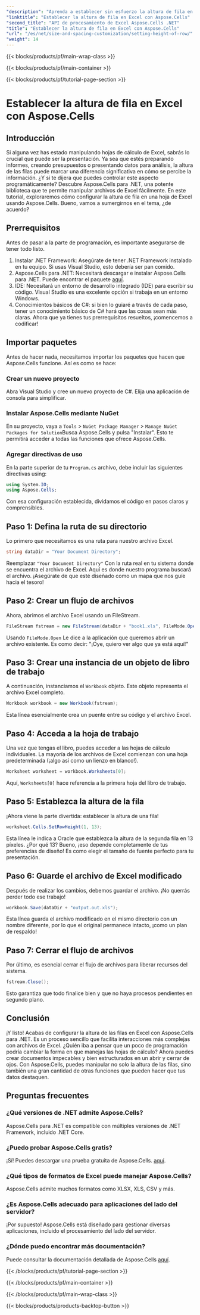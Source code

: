 ```yaml
---
"description": "Aprenda a establecer sin esfuerzo la altura de fila en Excel usando Aspose.Cells para .NET con esta guía paso a paso."
"linktitle": "Establecer la altura de fila en Excel con Aspose.Cells"
"second_title": "API de procesamiento de Excel Aspose.Cells .NET"
"title": "Establecer la altura de fila en Excel con Aspose.Cells"
"url": "/es/net/size-and-spacing-customization/setting-height-of-row/"
"weight": 14
---
```


{{< blocks/products/pf/main-wrap-class >}}

{{< blocks/products/pf/main-container >}}

{{< blocks/products/pf/tutorial-page-section >}}

# Establecer la altura de fila en Excel con Aspose.Cells

## Introducción
Si alguna vez has estado manipulando hojas de cálculo de Excel, sabrás lo crucial que puede ser la presentación. Ya sea que estés preparando informes, creando presupuestos o presentando datos para análisis, la altura de las filas puede marcar una diferencia significativa en cómo se percibe la información. ¿Y si te dijera que puedes controlar este aspecto programáticamente? Descubre Aspose.Cells para .NET, una potente biblioteca que te permite manipular archivos de Excel fácilmente. En este tutorial, exploraremos cómo configurar la altura de fila en una hoja de Excel usando Aspose.Cells.
Bueno, vamos a sumergirnos en el tema, ¿de acuerdo?
## Prerrequisitos
Antes de pasar a la parte de programación, es importante asegurarse de tener todo listo. 
1. Instalar .NET Framework: Asegúrate de tener .NET Framework instalado en tu equipo. Si usas Visual Studio, esto debería ser pan comido.
2. Aspose.Cells para .NET: Necesitará descargar e instalar Aspose.Cells para .NET. Puede encontrar el paquete [aquí](https://releases.aspose.com/cells/net/).
3. IDE: Necesitará un entorno de desarrollo integrado (IDE) para escribir su código. Visual Studio es una excelente opción si trabaja en un entorno Windows.
4. Conocimientos básicos de C#: si bien lo guiaré a través de cada paso, tener un conocimiento básico de C# hará que las cosas sean más claras.
Ahora que ya tienes tus prerrequisitos resueltos, ¡comencemos a codificar!
## Importar paquetes
Antes de hacer nada, necesitamos importar los paquetes que hacen que Aspose.Cells funcione. Así es como se hace:
### Crear un nuevo proyecto
Abra Visual Studio y cree un nuevo proyecto de C#. Elija una aplicación de consola para simplificar. 
### Instalar Aspose.Cells mediante NuGet
En su proyecto, vaya a `Tools` > `NuGet Package Manager` > `Manage NuGet Packages for Solution`Busca Aspose.Cells y pulsa "Instalar". Esto te permitirá acceder a todas las funciones que ofrece Aspose.Cells.
### Agregar directivas de uso
En la parte superior de tu `Program.cs` archivo, debe incluir las siguientes directivas using:
```csharp
using System.IO;
using Aspose.Cells;
```
Con esa configuración establecida, dividamos el código en pasos claros y comprensibles.

## Paso 1: Defina la ruta de su directorio
Lo primero que necesitamos es una ruta para nuestro archivo Excel. 
```csharp
string dataDir = "Your Document Directory";
```
Reemplazar `"Your Document Directory"` Con la ruta real en tu sistema donde se encuentra el archivo de Excel. Aquí es donde nuestro programa buscará el archivo. ¡Asegúrate de que esté diseñado como un mapa que nos guíe hacia el tesoro!
## Paso 2: Crear un flujo de archivos
Ahora, abrimos el archivo Excel usando un FileStream. 
```csharp
FileStream fstream = new FileStream(dataDir + "book1.xls", FileMode.Open);
```
Usando `FileMode.Open` Le dice a la aplicación que queremos abrir un archivo existente. Es como decir: "¡Oye, quiero ver algo que ya está aquí!"
## Paso 3: Crear una instancia de un objeto de libro de trabajo
A continuación, instanciamos el `Workbook` objeto. Este objeto representa el archivo Excel completo. 
```csharp
Workbook workbook = new Workbook(fstream);
```
Esta línea esencialmente crea un puente entre su código y el archivo Excel. 
## Paso 4: Acceda a la hoja de trabajo
Una vez que tengas el libro, puedes acceder a las hojas de cálculo individuales. La mayoría de los archivos de Excel comienzan con una hoja predeterminada (¡algo así como un lienzo en blanco!). 
```csharp
Worksheet worksheet = workbook.Worksheets[0];
```
Aquí, `Worksheets[0]` hace referencia a la primera hoja del libro de trabajo. 
## Paso 5: Establezca la altura de la fila
¡Ahora viene la parte divertida: establecer la altura de una fila! 
```csharp
worksheet.Cells.SetRowHeight(1, 13);
```
Esta línea le indica a Oracle que establezca la altura de la segunda fila en 13 píxeles. ¿Por qué 13? Bueno, ¡eso depende completamente de tus preferencias de diseño! Es como elegir el tamaño de fuente perfecto para tu presentación.
## Paso 6: Guarde el archivo de Excel modificado
Después de realizar los cambios, debemos guardar el archivo. ¡No querrás perder todo ese trabajo!
```csharp
workbook.Save(dataDir + "output.out.xls");
```
Esta línea guarda el archivo modificado en el mismo directorio con un nombre diferente, por lo que el original permanece intacto, ¡como un plan de respaldo!
## Paso 7: Cerrar el flujo de archivos
Por último, es esencial cerrar el flujo de archivos para liberar recursos del sistema. 
```csharp
fstream.Close();
```
Esto garantiza que todo finalice bien y que no haya procesos pendientes en segundo plano.
## Conclusión
¡Y listo! Acabas de configurar la altura de las filas en Excel con Aspose.Cells para .NET. Es un proceso sencillo que facilita interacciones más complejas con archivos de Excel.
¿Quién iba a pensar que un poco de programación podría cambiar la forma en que manejas las hojas de cálculo? Ahora puedes crear documentos impecables y bien estructurados en un abrir y cerrar de ojos. Con Aspose.Cells, puedes manipular no solo la altura de las filas, sino también una gran cantidad de otras funciones que pueden hacer que tus datos destaquen.
## Preguntas frecuentes
### ¿Qué versiones de .NET admite Aspose.Cells?
Aspose.Cells para .NET es compatible con múltiples versiones de .NET Framework, incluido .NET Core.
### ¿Puedo probar Aspose.Cells gratis?
¡Sí! Puedes descargar una prueba gratuita de Aspose.Cells. [aquí](https://releases.aspose.com/).
### ¿Qué tipos de formatos de Excel puede manejar Aspose.Cells?
Aspose.Cells admite muchos formatos como XLSX, XLS, CSV y más.
### ¿Es Aspose.Cells adecuado para aplicaciones del lado del servidor?
¡Por supuesto! Aspose.Cells está diseñado para gestionar diversas aplicaciones, incluido el procesamiento del lado del servidor.
### ¿Dónde puedo encontrar más documentación?
Puede consultar la documentación detallada de Aspose.Cells [aquí](https://reference.aspose.com/cells/net/).

{{< /blocks/products/pf/tutorial-page-section >}}

{{< /blocks/products/pf/main-container >}}

{{< /blocks/products/pf/main-wrap-class >}}

{{< blocks/products/products-backtop-button >}}